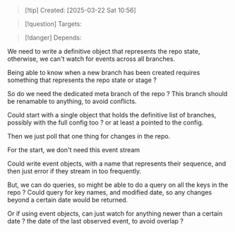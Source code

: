
>[!tip] Created: [2025-03-22 Sat 10:56]

>[!question] Targets: 

>[!danger] Depends: 

We need to write a definitive object that represents the repo state, otherwise, we can't watch for events across all branches.

Being able to know when a new branch has been created requires something that represents the repo state or stage ?

So do we need the dedicated meta branch of the repo ?
This branch should be renamable to anything, to avoid conflicts.

Could start with a single object that holds the definitive list of branches, possibly with the full config too ? or at least a pointed to the config.

Then we just poll that one thing for changes in the repo.

For the start, we don't need this event stream

Could write event objects, with a name that represents their sequence, and then just error if they stream in too frequently.

But, we can do queries, so might be able to do a query on all the keys in the repo ?
Could query for key names, and modified date, so any changes beyond a certain date would be returned.

Or if using event objects, can just watch for anything newer than a certain date ? the date of the last observed event, to avoid overlap ?